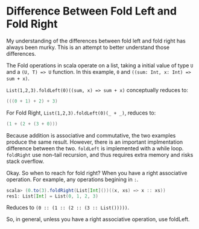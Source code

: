 # Difference Between Fold Left and Fold Right

My understanding of the differences between fold left and fold right has always been murky. This is an attempt to better understand those differences.

The Fold operations in scala operate on a list, taking a initial value of type `U` and a `(U, T) => U` function. In this example, `0` and `((sum: Int, x: Int) => sum + x)`. 

`List(1,2,3).foldLeft(0)((sum, x) => sum + x)` conceptually reduces to:
```scala
(((0 + 1) + 2) + 3)
```

For Fold Right, `List(1,2,3).foldLeft(0)(_ + _)`, reduces to:
```scala
(1 + (2 + (3 + 0)))
```

Because addition is associative and commutative, the two examples produce the same result. However, there is an important implmentation difference between the two. `foldLeft` is implemented with a while loop. `foldRight` use non-tail recursion, and thus requires extra memory and risks stack overflow.

Okay. So when to reach for fold right? When you have a right associative operation. For example, any operations begining in `:`.

```scala
scala> (0.to(3).foldRight(List[Int]())((x, xs) => x :: xs))
res1: List[Int] = List(0, 1, 2, 3)
```
Reduces to `(0 :: (1 :: (2 :: (3 :: List()))))`.

So, in general, unless you have a right associative operation, use foldLeft.

